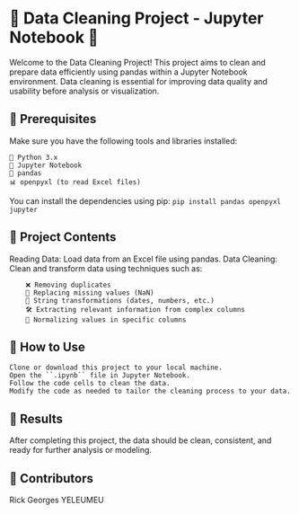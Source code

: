 <h1> 🧹 Data Cleaning Project - Jupyter Notebook 📝 </h1>

Welcome to the Data Cleaning Project! This project aims to clean and prepare data efficiently using pandas within a Jupyter Notebook environment. Data cleaning is essential for improving data quality and usability before analysis or visualization.
<h2>🔧 Prerequisites </h2>
  Make sure you have the following tools and libraries installed:
      
    🐍 Python 3.x
    📓 Jupyter Notebook
    🐼 pandas
    📊 openpyxl (to read Excel files)
    

  You can install the dependencies using pip:
    ``pip install pandas openpyxl jupyter``
    
<h2>📂 Project Contents </h2>
    Reading Data: Load data from an Excel file using pandas.
    Data Cleaning: Clean and transform data using techniques such as:
        
        ❌ Removing duplicates
        🧹 Replacing missing values (NaN)
        🔄 String transformations (dates, numbers, etc.)
        🛠 Extracting relevant information from complex columns
        📏 Normalizing values in specific columns

<h2>🚀 How to Use</h2>

    Clone or download this project to your local machine.
    Open the ``.ipynb`` file in Jupyter Notebook.
    Follow the code cells to clean the data.
    Modify the code as needed to tailor the cleaning process to your data.
    
<h2>🌟 Results </h2>
    After completing this project, the data should be clean, consistent, and ready for further analysis or modeling.
    
<h2>🤝 Contributors </h2>
Rick Georges YELEUMEU
    
